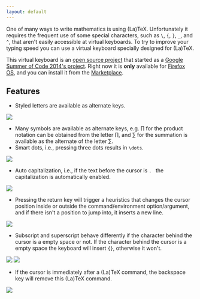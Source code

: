 ```yaml
---
layout: default
---
```


One of many ways to write mathematics is using (La)TeX. Unfortunately it
requires the frequent use of some special characters, such as `\`, `{`, `}`, `_`,
and `^`, that aren't easily accessible at virtual keyboards. To try to improve
your typing speed you can use a virtual keyboard specially designed for (La)TeX.

This virtual keyboard is an
[open source project](https://github.com/r-gaia-cs/gsoc2014)
that started as a
[Google Summer of Code 2014's project](https://www.google-melange.com/gsoc/proposal/public/google/gsoc2014/r_gaia_cs/5629499534213120).
Right now it is **only** available for
[Firefox OS](https://www.mozilla.org/firefox/os/),
and you can install it from the
[Marketplace](https://marketplace.firefox.com/app/latex-keyboard).

## Features

- Styled letters are available as alternate keys.

<img class='hamachi' src="animation/styled-letters.gif">

- Many symbols are available as alternate keys, e.g. ∏ for the product notation can be
  obtained from the letter ∏, and ∑ for the summation is available as the
  alternate of the letter ∑.
- Smart dots, i.e., pressing three dots results in `\dots`.

<img class='hamachi' src="animation/dots.gif">

- Auto capitalization, i.e., if the text before the cursor is `. ` the
  capitalization is automatically enabled.

<img class='hamachi' src="animation/auto-capitalization.gif">

- Pressing the return key will trigger a heuristics that changes the cursor position
  inside or outside the command/environment option/argument, and if there isn't
  a position to jump into, it inserts a new line.

<img class='hamachi' src="animation/jumps.gif">

- Subscript and superscript behave differently if the character behind the cursor
  is a empty space or not. If the character behind the cursor is a empty space
  the keyboard will insert ``{}``, otherwise it won't.

<img class='hamachi' src="animation/script-continue.gif">
<img class='hamachi' src="animation/script-new.gif">

- If the cursor is immediately after a (La)TeX command, the backspace key will
  remove this (La)TeX command.

<img class='hamachi' src="animation/backspace.gif">

